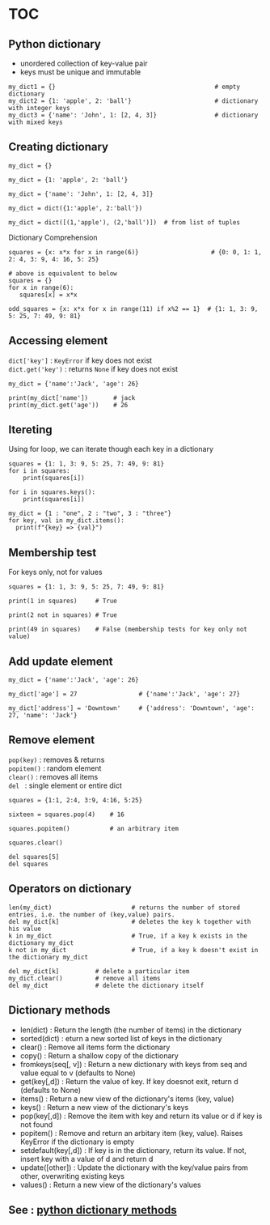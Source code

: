 # TOC

## Python dictionary
* unordered collection of key-value pair
* keys must be unique and immutable
```
my_dict1 = {}                                            # empty dictionary
my_dict2 = {1: 'apple', 2: 'ball'}                       # dictionary with integer keys
my_dict3 = {'name': 'John', 1: [2, 4, 3]}                # dictionary with mixed keys
```

## Creating dictionary
```
my_dict = {}

my_dict = {1: 'apple', 2: 'ball'}

my_dict = {'name': 'John', 1: [2, 4, 3]}

my_dict = dict({1:'apple', 2:'ball'})

my_dict = dict([(1,'apple'), (2,'ball')])  # from list of tuples
```
Dictionary Comprehension
```
squares = {x: x*x for x in range(6)}                    # {0: 0, 1: 1, 2: 4, 3: 9, 4: 16, 5: 25}

# above is equivalent to below
squares = {}
for x in range(6):
   squares[x] = x*x
   
odd_squares = {x: x*x for x in range(11) if x%2 == 1}  # {1: 1, 3: 9, 5: 25, 7: 49, 9: 81}
```

## Accessing element
`dict['key']` : `KeyError` if key does not exist    
`dict.get('key')` : returns `None` if key does not exist
```
my_dict = {'name':'Jack', 'age': 26}

print(my_dict['name'])       # jack
print(my_dict.get('age'))    # 26
```

## Itereting
Using for loop, we can iterate though each key in a dictionary
```
squares = {1: 1, 3: 9, 5: 25, 7: 49, 9: 81}
for i in squares:
    print(squares[i])
    
for i in squares.keys():
    print(squares[i])

my_dict = {1 : "one", 2 : "two", 3 : "three"}
for key, val in my_dict.items():
  print(f"{key} => {val}")
```

## Membership test
For keys only, not for values
```
squares = {1: 1, 3: 9, 5: 25, 7: 49, 9: 81}

print(1 in squares)     # True

print(2 not in squares) # True

print(49 in squares)    # False (membership tests for key only not value)
```

## Add update element
```
my_dict = {'name':'Jack', 'age': 26}

my_dict['age'] = 27                 # {'name':'Jack', 'age': 27}

my_dict['address'] = 'Downtown'     # {'address': 'Downtown', 'age': 27, 'name': 'Jack'}
```

## Remove element
`pop(key)` : removes & returns    
`popitem()` : random element    
`clear()` : removes all items    
`del ` : single element or entire dict
```
squares = {1:1, 2:4, 3:9, 4:16, 5:25}  

sixteen = squares.pop(4)    # 16

squares.popitem()           # an arbitrary item

squares.clear()

del squares[5]  
del squares
```

## Operators on dictionary
```
len(my_dict)                      # returns the number of stored entries, i.e. the number of (key,value) pairs.
del my_dict[k]                    # deletes the key k together with his value
k in my_dict                      # True, if a key k exists in the dictionary my_dict
k not in my_dict                  # True, if a key k doesn't exist in the dictionary my_dict

del my_dict[k]          # delete a particular item
my_dict.clear()         # remove all items
del my_dict             # delete the dictionary itself
```

## Dictionary methods
* len(dict) : Return the length (the number of items) in the dictionary    
* sorted(dict) : eturn a new sorted list of keys in the dictionary
* clear() : Remove all items form the dictionary
* copy() : Return a shallow copy of the dictionary
* fromkeys(seq[, v]) : Return a new dictionary with keys from seq and value equal to v (defaults to None)
* get(key[,d]) : Return the value of key. If key doesnot exit, return d (defaults to None)
* items() : Return a new view of the dictionary's items (key, value)
* keys() : Return a new view of the dictionary's keys
* pop(key[,d]) : Remove the item with key and return its value or d if key is not found
* popitem() : Remove and return an arbitary item (key, value). Raises KeyError if the dictionary is empty
* setdefault(key[,d]) : If key is in the dictionary, return its value. If not, insert key with a value of d and return d
* update([other]) : Update the dictionary with the key/value pairs from other, overwriting existing keys
* values() : Return a new view of the dictionary's values
## See : [python dictionary methods](https://www.programiz.com/python-programming/methods/dictionary/)
